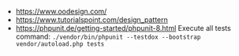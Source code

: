 * https://www.oodesign.com/
* https://www.tutorialspoint.com/design_pattern
* https://phpunit.de/getting-started/phpunit-8.html
Execute all tests command: ```./vendor/bin/phpunit --testdox --bootstrap vendor/autoload.php tests```
